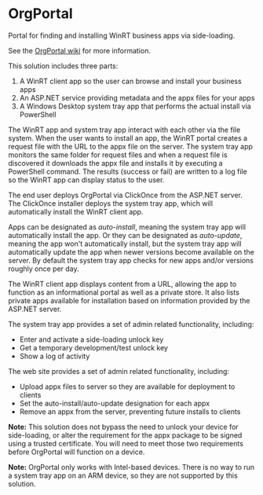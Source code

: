 OrgPortal
=========

Portal for finding and installing WinRT business apps via side-loading.

See the [OrgPortal wiki](https://github.com/Magenic/OrgPortal/wiki) for more information.

This solution includes three parts:

1. A WinRT client app so the user can browse and install your business apps
1. An ASP.NET service providing metadata and the appx files for your apps
1. A Windows Desktop system tray app that performs the actual install via PowerShell

The WinRT app and system tray app interact with each other via the file system. When the user wants to install an app, the WinRT portal creates a request file with the URL to the appx file on the server. The system tray app monitors the same folder for request files and when a request file is discovered it downloads the appx file and installs it by executing a PowerShell command. The results (success or fail) are written to a log file so the WinRT app can display status to the user.

The end user deploys OrgPortal via ClickOnce from the ASP.NET server. The ClickOnce installer deploys the system tray app, which will automatically install the WinRT client app.

Apps can be designated as _auto-install_, meaning the system tray app will automatically install the app. Or they can be designated as _auto-update_, meaning the app won't automatically install, but the system tray app will automatically update the app when newer versions become available on the server. By default the system tray app checks for new apps and/or versions roughly once per day.

The WinRT client app displays content from a URL, allowing the app to function as an informational portal as well as a private store. It also lists private apps available for installation based on information provided by the ASP.NET server.

The system tray app provides a set of admin related functionality, including:

* Enter and activate a side-loading unlock key
* Get a temporary development/test unlock key
* Show a log of activity

The web site provides a set of admin related functionality, including:

* Upload appx files to server so they are available for deployment to clients
* Set the auto-install/auto-update designation for each appx
* Remove an appx from the server, preventing future installs to clients

**Note:** This solution does not bypass the need to unlock your device for side-loading, or alter the requirement for the appx package to be signed using a trusted certificate. You will need to meet those two requirements before OrgPortal will function on a device.

**Note:** OrgPortal only works with Intel-based devices. There is no way to run a system tray app on an ARM device, so they are not supported by this solution.
